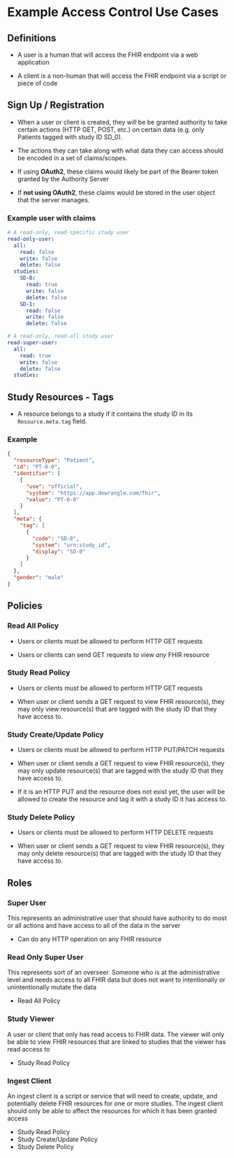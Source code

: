 # Example Access Control Use Cases

## Definitions

- A user is a human that will access the FHIR endpoint via a web application

- A client is a non-human that will access the FHIR endpoint via a script or 
piece of code


## Sign Up / Registration

- When a user or client is created, they will be be granted authority to take 
certain actions (HTTP GET, POST, etc.) on certain data 
(e.g. only Patients tagged with study ID SD_0).

- The actions they can take along with what data they can access should be 
encoded in a set of claims/scopes. 

- If using **OAuth2**, these claims would likely be part of the Bearer token 
granted by the Authority Server

- If **not using OAuth2**, these claims would be stored in the user object that 
the server manages.

### Example user with claims

```yaml
# A read-only, read-specific study user
read-only-user:
  all:
    read: false
    write: false
    delete: false
  studies:
    SD-0:
      read: true
      write: false
      delete: false
    SD-1:
      read: false
      write: false
      delete: false
```

```yaml
# A read-only, read-all study user
read-super-user:
  all:
    read: true
    write: false
    delete: false
  studies:
```

## Study Resources - Tags
- A resource belongs to a study if it contains the study ID in its
`Resource.meta.tag` field.

### Example
```json
{
  "resourceType": "Patient",
  "id": "PT-0-0",
  "identifier": [
    {
      "use": "official",
      "system": "https://app.dewrangle.com/fhir",
      "value": "PT-0-0"
    }
  ],
  "meta": {
    "tag": [
      {
        "code": "SD-0",
        "system": "urn:study_id",
        "display": "SD-0"
      }
    ]
  },
  "gender": "male"
}
```

## Policies

### Read All Policy

- Users or clients must be allowed to perform HTTP GET requests

- Users or clients can send GET requests to view *any* FHIR resource 

### Study Read Policy
- Users or clients must be allowed to perform HTTP GET requests

- When user or client sends a GET request to view FHIR resource(s), they may only view
resource(s) that are tagged with the study ID that they have access to. 

### Study Create/Update Policy
- Users or clients must be allowed to perform HTTP PUT/PATCH requests

- When user or client sends a GET request to view FHIR resource(s), they may only update
resource(s) that are tagged with the study ID that they have access to. 

- If it is an HTTP PUT and the resource does not exist yet, the user will be 
allowed to create the resource and tag it with a study ID it has access to. 

### Study Delete Policy
- Users or clients must be allowed to perform HTTP DELETE requests

- When user or client sends a GET request to view FHIR resource(s), they may only delete
resource(s) that are tagged with the study ID that they have access to. 

## Roles

### Super User
This represents an administrative user that should have authority to do most 
or all actions and have access to all of the data in the server

- Can do any HTTP operation on any FHIR resource 

### Read Only Super User
This represents sort of an overseer. Someone who is at the administrative level
and needs access to all FHIR data but does not want to intentionally or 
unintentionally mutate the data

- Read All Policy

### Study Viewer 
A user or client that only has read access to FHIR data. The viewer will only
be able to view FHIR resources that are linked to studies that the viewer 
has read access to

- Study Read Policy

### Ingest Client
An ingest client is a script or service that will need to create, update, and
potentially delete FHIR resources for one or more studies. The ingest client
should only be able to affect the resources for which it has been granted 
access

- Study Read Policy
- Study Create/Update Policy
- Study Delete Policy
